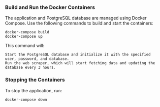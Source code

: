 ###  Build and Run the Docker Containers
The application and PostgreSQL database are managed using Docker Compose. Use the following commands to build and start the containers:
```
docker-compose build
docker-compose up
```

This command will:

    Start the PostgreSQL database and initialize it with the specified user, password, and database.
    Run the web scraper, which will start fetching data and updating the database every 3 hours.

### Stopping the Containers
To stop the application, run:
```
docker-compose down
```
